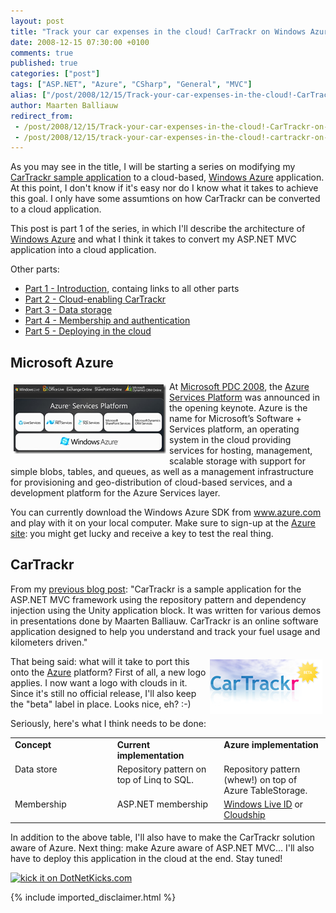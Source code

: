 ```yaml
---
layout: post
title: "Track your car expenses in the cloud! CarTrackr on Windows Azure - Part 1 - Introduction"
date: 2008-12-15 07:30:00 +0100
comments: true
published: true
categories: ["post"]
tags: ["ASP.NET", "Azure", "CSharp", "General", "MVC"]
alias: ["/post/2008/12/15/Track-your-car-expenses-in-the-cloud!-CarTrackr-on-Windows-Azure-Part-1-Introduction.aspx", "/post/2008/12/15/track-your-car-expenses-in-the-cloud!-cartrackr-on-windows-azure-part-1-introduction.aspx"]
author: Maarten Balliauw
redirect_from:
 - /post/2008/12/15/Track-your-car-expenses-in-the-cloud!-CarTrackr-on-Windows-Azure-Part-1-Introduction.aspx
 - /post/2008/12/15/track-your-car-expenses-in-the-cloud!-cartrackr-on-windows-azure-part-1-introduction.aspx
---
```

<p>
As you may see in the title, I will be starting a series on modifying my <a href="/post/2008/10/21/CarTrackr-Sample-ASPNET-MVC-application.aspx" target="_blank">CarTrackr sample application</a> to a cloud-based, <a href="http://www.microsoft.com/azure" target="_blank">Windows Azure</a> application. At this point, I don&#39;t know if it&#39;s easy nor do I know what it takes to achieve this goal. I only have some assumtions on how CarTrackr can be converted to a cloud application. 
</p>
<p>
This post is part 1 of the series, in which I&#39;ll describe the architecture of <a href="http://www.microsoft.com/azure" target="_blank">Windows Azure</a> and what I think it takes to convert my ASP.NET MVC application into a cloud application. 
</p>
<p>
Other parts: 
</p>
<ul>
	<li><a href="/post/2008/12/09/Track-your-car-expenses-in-the-cloud!-CarTrackr-on-Windows-Azure-Part-1-Introduction.aspx" target="_blank">Part 1 - Introduction</a>, containg links to all other parts </li>
	<li><a href="/post/2008/12/09/CarTrackr-on-Windows-Azure-Part-2-Cloud-enabling-CarTrackr.aspx" target="_blank">Part 2 - Cloud-enabling CarTrackr</a> </li>
	<li><a href="/post/2008/12/09/CarTrackr-on-Windows-Azure-Part-3-Data-storage.aspx" target="_blank">Part 3 - Data storage</a> </li>
	<li><a href="/post/2008/12/11/CarTrackr-on-Windows-Azure-Part-4-Membership-and-authentication.aspx" target="_blank">Part 4 - Membership and authentication</a> </li>
	<li><a href="/post/2008/12/19/CarTrackr-on-Windows-Azure-Part-5-Deploying-in-the-cloud.aspx" target="_blank">Part 5 - Deploying in the cloud</a></li>
</ul>
<h2>Microsoft Azure</h2>
<p>
<a href="/images/WindowsLiveWriter/TrackyourcarexpensesinthecloudCarTrackro_806C/image_4.png"><img style="margin: 5px; border: 0px" src="/images/WindowsLiveWriter/TrackyourcarexpensesinthecloudCarTrackro_806C/image_thumb_1.png" border="0" alt="Azure Services Platform" width="244" height="111" align="left" /></a>At <a href="http://www.microsoftpdc.com" target="_blank">Microsoft PDC 2008</a>, the <a href="http://www.azure.com">Azure Services Platform</a> was announced in the opening keynote. Azure is the name for Microsoft&rsquo;s Software + Services platform, an operating system in the cloud providing services for hosting, management, scalable storage with support for simple blobs, tables, and queues, as well as a management infrastructure for provisioning and geo-distribution of cloud-based services, and a development platform for the Azure Services layer. 
</p>
<p>
You can currently download the Windows Azure SDK from <a href="http://www.azure.com">www.azure.com</a> and play with it on your local computer. Make sure to sign-up at the <a href="http://www.microsoft.com/azure/register.mspx">Azure site</a>: you might get lucky and receive a key to test the real thing. 
</p>
<h2>CarTrackr</h2>
<p>
From my <a href="/post/2008/10/21/CarTrackr-Sample-ASPNET-MVC-application.aspx" target="_blank">previous blog post</a>: &quot;CarTrackr is a sample application for the ASP.NET MVC framework using the repository pattern and dependency injection using the Unity application block. It was written for various demos in presentations done by Maarten Balliauw. CarTrackr is an online software application designed to help you understand and track your fuel usage and kilometers driven.&quot; 
</p>
<p>
<a href="/images/WindowsLiveWriter/TrackyourcarexpensesinthecloudCarTrackro_806C/image_6.png"><img style="margin: 5px; border: 0px" src="/images/WindowsLiveWriter/TrackyourcarexpensesinthecloudCarTrackro_806C/image_thumb_2.png" border="0" alt="CarTrackr, cloud version" width="180" height="87" align="right" /></a> That being said: what will it take to port this onto the <a href="http://www.azure.com" target="_blank">Azure</a> platform? First of all, a new logo applies. I now want a logo with clouds in it. Since it&#39;s still no official release, I&#39;ll also keep the &quot;beta&quot; label in place. Looks nice, eh? :-) 
</p>
<p>
Seriously, here&#39;s what I think needs to be done: 
</p>
<table border="0" cellspacing="0" cellpadding="2" width="499">
	<tbody>
		<tr>
			<td width="164" valign="top"><strong>Concept</strong></td>
			<td width="167" valign="top"><strong>Current implementation</strong></td>
			<td width="166" valign="top"><strong>Azure implementation</strong></td>
		</tr>
		<tr>
			<td width="165" valign="top">Data store</td>
			<td width="167" valign="top">Repository pattern on top of Linq to SQL.</td>
			<td width="166" valign="top">Repository pattern (whew!) on top of Azure TableStorage.</td>
		</tr>
		<tr>
			<td width="165" valign="top">Membership</td>
			<td width="168" valign="top">ASP.NET membership</td>
			<td width="167" valign="top"><a href="http://dev.live.com/liveid/" target="_blank">Windows Live ID</a> or <a href="http://dotnetslackers.com/articles/aspnet/Azure-Cloudship-Membership-Provider-for-the-Cloud.aspx" target="_blank">Cloudship</a></td>
		</tr>
	</tbody>
</table>
<p>
In addition to the above table, I&#39;ll also have to make the CarTrackr solution aware of Azure. Next thing: make Azure aware of ASP.NET MVC... I&#39;ll also have to deploy this application in the cloud at the end. Stay tuned! 
</p>
<p>
<a href="http://www.dotnetkicks.com/kick/?url=/post/2008/12/09/Track-your-car-expenses-in-the-cloud!-CarTrackr-on-Windows-Azure-Part-1-Introduction.aspx&amp;title=Track your car expenses in the cloud! CarTrackr on Windows Azure - Part 1 - Introduction"><img src="http://www.dotnetkicks.com/Services/Images/KickItImageGenerator.ashx?url=/post/2008/12/09/Track-your-car-expenses-in-the-cloud!-CarTrackr-on-Windows-Azure-Part-1-Introduction.aspx" border="0" alt="kick it on DotNetKicks.com" width="82" height="18" /> </a>
</p>


{% include imported_disclaimer.html %}

